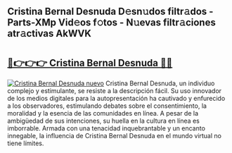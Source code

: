 ## Cristina Bernal Desnuda D𝚎sn𝚞dos filtr𝚊dos - Parts-XMp Vid𝚎os f𝚘tos - N𝚞evas filtr𝚊ciones atr𝚊ctivas AkWVK

# <h2><a href="http://mb1yxf.tromn.icu/?c=Cristina+Bernal+Desnuda">🔗👉👉👉 Cristina Bernal Desnuda 🔗🔗</a></h2>

[![Cristina Bernal Desnuda nuevo](https://i.imgur.com/pEAQMta.gif)](http://mb1yxf.tromn.icu/?c=Cristina+Bernal+Desnuda)
Cristina Bernal Desnuda, un individuo complejo y estimulante, se resiste a la descripción fácil. Su uso innovador de los medios digitales para la autopresentación ha cautivado y enfurecido a los observadores, estimulando debates sobre el consentimiento, la moralidad y la esencia de las comunidades en línea. A pesar de la ambigüedad de sus intenciones, su huella en la cultura en línea es imborrable. Armada con una tenacidad inquebrantable y un encanto innegable, la influencia de Cristina Bernal Desnuda en el mundo virtual no tiene límites.
